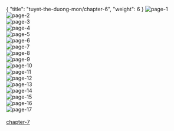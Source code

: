{ "title": "tuyet-the-duong-mon/chapter-6", "weight": 6 }
<img src="http://s20.postimg.org/tvq0yj9x9/2_2.jpg" alt="page-1" origin="http://s20.postimg.org/tvq0yj9x9/2_2.jpg"><br/>
<img src="http://s20.postimg.org/ilsppufi5/3_2.jpg" alt="page-2" origin="http://s20.postimg.org/ilsppufi5/3_2.jpg"><br/>
<img src="http://s20.postimg.org/vts3isd19/4_2.jpg" alt="page-3" origin="http://s20.postimg.org/vts3isd19/4_2.jpg"><br/>
<img src="http://s20.postimg.org/msdk56f3x/5_2.jpg" alt="page-4" origin="http://s20.postimg.org/msdk56f3x/5_2.jpg"><br/>
<img src="http://s20.postimg.org/nvxoh4zr1/6_2.jpg" alt="page-5" origin="http://s20.postimg.org/nvxoh4zr1/6_2.jpg"><br/>
<img src="http://s20.postimg.org/8ncch3vgd/7_2.jpg" alt="page-6" origin="http://s20.postimg.org/8ncch3vgd/7_2.jpg"><br/>
<img src="http://s20.postimg.org/ioclcoj5p/image.jpg" alt="page-7" origin="http://s20.postimg.org/ioclcoj5p/image.jpg"><br/>
<img src="http://s20.postimg.org/47pby3tod/image.jpg" alt="page-8" origin="http://s20.postimg.org/47pby3tod/image.jpg"><br/>
<img src="http://s20.postimg.org/in2nj9hbx/image.jpg" alt="page-9" origin="http://s20.postimg.org/in2nj9hbx/image.jpg"><br/>
<img src="http://s20.postimg.org/jx52c20hp/image.jpg" alt="page-10" origin="http://s20.postimg.org/jx52c20hp/image.jpg"><br/>
<img src="http://s20.postimg.org/wahwiyq65/image.jpg" alt="page-11" origin="http://s20.postimg.org/wahwiyq65/image.jpg"><br/>
<img src="http://s20.postimg.org/7sl7hby7x/image.jpg" alt="page-12" origin="http://s20.postimg.org/7sl7hby7x/image.jpg"><br/>
<img src="http://s20.postimg.org/velf3ighp/image.jpg" alt="page-13" origin="http://s20.postimg.org/velf3ighp/image.jpg"><br/>
<img src="http://s20.postimg.org/e3v0bhou5/image.jpg" alt="page-14" origin="http://s20.postimg.org/e3v0bhou5/image.jpg"><br/>
<img src="http://s20.postimg.org/91dogpfjx/image.jpg" alt="page-15" origin="http://s20.postimg.org/91dogpfjx/image.jpg"><br/>
<img src="http://s20.postimg.org/81ndl00e5/image.jpg" alt="page-16" origin="http://s20.postimg.org/81ndl00e5/image.jpg"><br/>
<img src="http://s20.postimg.org/tduviokcd/image.jpg" alt="page-17" origin="http://s20.postimg.org/tduviokcd/image.jpg"><br/>
<br/><a class="nextchap" href="/tuyet-the-duong-mon/chapter-7">chapter-7</a>
